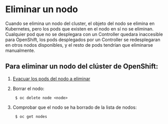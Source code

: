 # Eliminar un nodo

Cuando se elimina un nodo del cluster, el objeto del nodo se elimina en Kubernetes, pero los pods que existen en el nodo en sí no se eliminan. Cualquier pod que no se desplegara con un Controller quedara inaccesible para OpenShift, los pods desplegados por un Controller se redesplegaran en otros nodos disponibles, y el resto de pods tendrían que eliminarse manualmente.

## Para eliminar un nodo del clúster de OpenShift:

1. [Evacuar los pods del nodo a eliminar](Nodes/Evacuate-pods)
2. Borrar el nodo:

        $ oc delete node <node>

3. Comprobar que el nodo se ha borrado de la lista de nodos:

        $ oc get nodes
